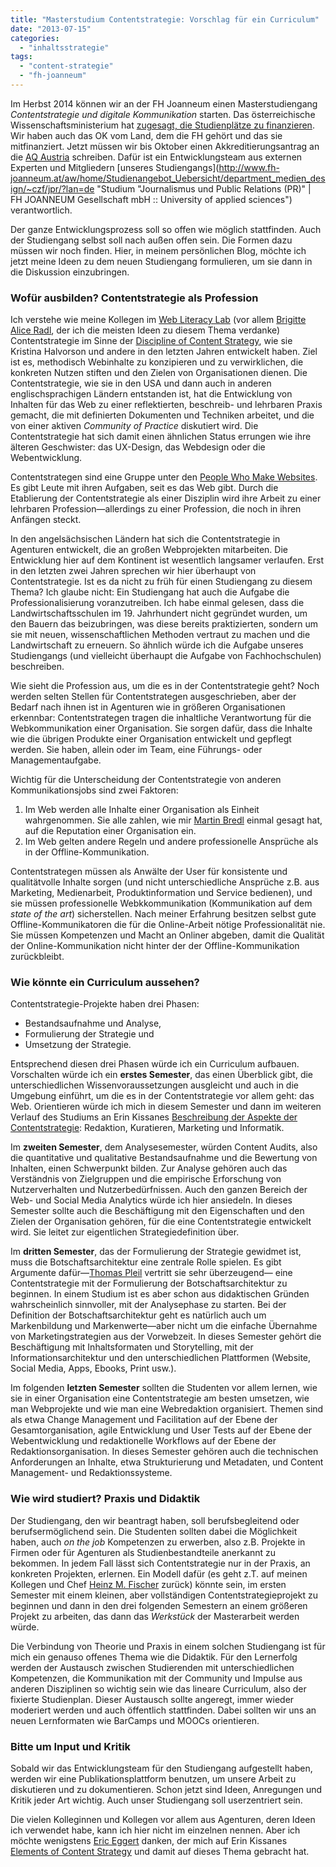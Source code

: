 ```yaml
---
title: "Masterstudium Contentstrategie: Vorschlag für ein Curriculum"
date: "2013-07-15"
categories: 
  - "inhaltsstrategie"
tags: 
  - "content-strategie"
  - "fh-joanneum"
---
```


Im Herbst 2014 können wir an der FH Joanneum einen Masterstudiengang _Contentstrategie und digitale Kommunikation_ starten. Das österreichische Wissenschaftsministerium hat [zugesagt, die Studienplätze zu finanzieren](http://www.fh-joanneum.at/aw/home/leitbild/News_Events/News/~cove/Ausbau_Master_Studien/?lan=de&utm_content=bufferbffce&utm_source=buffer&utm_medium=twitter&utm_campaign=Buffer "Ausbau des FH-Sektors: 58 neue AnfängerInnen-Studienplätze für FH JOANNEUM |  Studieren an der FH JOANNEUM | FH JOANNEUM Gesellschaft mbH :: University of applied sciences"). Wir haben auch das OK vom Land, dem die FH gehört und das sie mitfinanziert. Jetzt müssen wir bis Oktober einen Akkreditierungsantrag an die [AQ Austria](https://www.aq.ac.at/de/ "AQ Austria - Agentur für Qualitätssicherung und Akkreditierung Austria") schreiben. Dafür ist ein Entwicklungsteam aus externen Experten und Mitgliedern [unseres Studiengangs](http://www.fh-joanneum.at/aw/home/Studienangebot_Uebersicht/department_medien_design/~czf/jpr/?lan=de "Studium "Journalismus und Public Relations (PR)" |  FH JOANNEUM Gesellschaft mbH :: University of applied sciences") verantwortlich.

Der ganze Entwicklungsprozess soll so offen wie möglich stattfinden. Auch der Studiengang selbst soll nach außen offen sein. Die Formen dazu müssen wir noch finden. Hier, in meinem persönlichen Blog, möchte ich jetzt meine Ideen zu dem neuen Studiengang formulieren, um sie dann in die Diskussion einzubringen.

### Wofür ausbilden? Contentstrategie als Profession

Ich verstehe wie meine Kollegen im [Web Literacy Lab](http://wll.fh-joanneum.at/ "Web Literacy Lab") (vor allem [Brigitte Alice Radl](https://brigittealice.wordpress.com/author/brigittealice/ "Brigitte Alice Radl | b.a.r blog"), der ich die meisten Ideen zu diesem Thema verdanke) Contentstrategie im Sinne der [Discipline of Content Strategy](http://alistapart.com/article/thedisciplineofcontentstrategy "The Discipline of Content Strategy · An A List Apart Article"), wie sie Kristina Halvorson und andere in den letzten Jahren entwickelt haben. Ziel ist es, methodisch Webinhalte zu konzipieren und zu verwirklichen, die konkreten Nutzen stiften und den Zielen von Organisationen dienen. Die Contentstrategie, wie sie in den USA und dann auch in anderen englischsprachigen Ländern entstanden ist, hat die Entwicklung von Inhalten für das Web zu einer reflektierten, beschreib- und lehrbaren Praxis gemacht, die mit definierten Dokumenten und Techniken arbeitet, und die von einer aktiven _Community of Practice_ diskutiert wird. Die Contentstrategie hat sich damit einen ähnlichen Status errungen wie ihre älteren Geschwister: das UX-Design, das Webdesign oder die Webentwicklung.

Contentstrategen sind eine Gruppe unter den [People Who Make Websites](http://alistapart.com/ "A List Apart: For People Who Make Websites"). Es gibt Leute mit ihren Aufgaben, seit es das Web gibt. Durch die Etablierung der Contentstrategie als einer Disziplin wird ihre Arbeit zu einer lehrbaren Profession—allerdings zu einer Profession, die noch in ihren Anfängen steckt.

In den angelsächsischen Ländern hat sich die Contentstrategie in Agenturen entwickelt, die an großen Webprojekten mitarbeiten. Die Entwicklung hier auf dem Kontinent ist wesentlich langsamer verlaufen. Erst in den letzten zwei Jahren sprechen wir hier überhaupt von Contentstrategie. Ist es da nicht zu früh für einen Studiengang zu diesem Thema? Ich glaube nicht: Ein Studiengang hat auch die Aufgabe die Professionalisierung voranzutreiben. Ich habe einmal gelesen, dass die Landwirtschaftsschulen im 19. Jahrhundert nicht gegründet wurden, um den Bauern das beizubringen, was diese bereits praktizierten, sondern um sie mit neuen, wissenschaftlichen Methoden vertraut zu machen und die Landwirtschaft zu erneuern. So ähnlich würde ich die Aufgabe unseres Studiengangs (und vielleicht überhaupt die Aufgabe von Fachhochschulen) beschreiben.

Wie sieht die Profession aus, um die es in der Contentstrategie geht? Noch werden selten Stellen für Contentstrategen ausgeschrieben, aber der Bedarf nach ihnen ist in Agenturen wie in größeren Organisationen erkennbar: Contentstrategen tragen die inhaltliche Verantwortung für die Webkommunikation einer Organisation. Sie sorgen dafür, dass die Inhalte wie die übrigen Produkte einer Organisation entwickelt und gepflegt werden. Sie haben, allein oder im Team, eine Führungs- oder Managementaufgabe.

Wichtig für die Unterscheidung der Contentstrategie von anderen Kommunikationsjobs sind zwei Faktoren:

1. Im Web werden alle Inhalte einer Organisation als Einheit wahrgenommen. Sie alle zahlen, wie mir [Martin Bredl](https://twitter.com/mbredl "Martin Bredl (mbredl) on Twitter") einmal gesagt hat, auf die Reputation einer Organisation ein.
2. Im Web gelten andere Regeln und andere professionelle Ansprüche als in der Offline-Kommunikation.

Contentstrategen müssen als Anwälte der User für konsistente und qualitätvolle Inhalte sorgen (und nicht unterschiedliche Ansprüche z.B. aus Marketing, Medienarbeit, Produktinformation und Service bedienen), und sie müssen professionelle Webkkommunikation (Kommunikation auf dem _state of the art_) sicherstellen. Nach meiner Erfahrung besitzen selbst gute Offline-Kommunikatoren die für die Online-Arbeit nötige Professionalität nie. Sie müssen Kompetenzen und Macht an Onliner abgeben, damit die Qualität der Online-Kommunikation nicht hinter der der Offline-Kommunikation zurückbleibt.

### Wie könnte ein Curriculum aussehen?

Contentstrategie-Projekte haben drei Phasen:

- Bestandsaufnahme und Analyse,
- Formulierung der Strategie und
- Umsetzung der Strategie.

Entsprechend diesen drei Phasen würde ich ein Curriculum aufbauen. Vorschalten würde ich ein **erstes Semester**, das einen Überblick gibt, die unterschiedlichen Wissenvoraussetzungen ausgleicht und auch in die Umgebung einführt, um die es in der Contentstrategie vor allem geht: das Web. Orientieren würde ich mich in diesem Semester und dann im weiteren Verlauf des Studiums an Erin Kissanes [Beschreibung der Aspekte der Contentstrategie](http://www.abookapart.com/products/the-elements-of-content-strategy "A Book Apart, The Elements of Content Strategy"): Redaktion, Kuratieren, Marketing und Informatik.

Im **zweiten Semester**, dem Analysesemester, würden Content Audits, also die quantitative und qualitative Bestandsaufnahme und die Bewertung von Inhalten, einen Schwerpunkt bilden. Zur Analyse gehören auch das Verständnis von Zielgruppen und die empirische Erforschung von Nutzerverhalten und Nutzerbedürfnissen. Auch den ganzen Bereich der Web- und Social Media Analytics würde ich hier ansiedeln. In dieses Semester sollte auch die Beschäftigung mit den Eigenschaften und den Zielen der Organisation gehören, für die eine Contentstrategie entwickelt wird. Sie leitet zur eigentlichen Strategiedefinition über.

Im **dritten Semester**, das der Formulierung der Strategie gewidmet ist, muss die Botschaftsarchitektur eine zentrale Rolle spielen. Es gibt Argumente dafür—[Thomas Pleil](http://thomaspleil.wordpress.com/ "Das Textdepot | Thomas Pleils Bruchstücke aus PR, Medien und Marketing") vertritt sie sehr überzeugend— eine Contentstrategie mit der Formulierung der Botschaftsarchitektur zu beginnen. In einem Studium ist es aber schon aus didaktischen Gründen wahrscheinlich sinnvoller, mit der Analysephase zu starten. Bei der Definition der Botschaftsarchitektur geht es natürlich auch um Markenbildung und Markenwerte—aber nicht um die einfache Übernahme von Marketingstrategien aus der Vorwebzeit. In dieses Semester gehört die Beschäftigung mit Inhaltsformaten und Storytelling, mit der Informationsarchitektur und den unterschiedlichen Plattformen (Website, Social Media, Apps, Ebooks, Print usw.).

Im folgenden **letzten Semester** sollten die Studenten vor allem lernen, wie sie in einer Organisation eine Contentstrategie am besten umsetzen, wie man Webprojekte und wie man eine Webredaktion organisiert. Themen sind als etwa Change Management und Facilitation auf der Ebene der Gesamtorganisation, agile Entwicklung und User Tests auf der Ebene der Webentwicklung und redaktionelle Workflows auf der Ebene der Redaktionsorganisation. In dieses Semester gehören auch die technischen Anforderungen an Inhalte, etwa Strukturierung und Metadaten, und Content Management- und Redaktionssysteme.

### Wie wird studiert? Praxis und Didaktik

Der Studiengang, den wir beantragt haben, soll berufsbegleitend oder berufsermöglichend sein. Die Studenten sollten dabei die Möglichkeit haben, auch _on the job_ Kompetenzen zu erwerben, also z.B. Projekte in Firmen oder für Agenturen als Studienbestandteile anerkannt zu bekommen. In jedem Fall lässt sich Contentstrategie nur in der Praxis, an konkreten Projekten, erlernen. Ein Modell dafür (es geht z.T. auf meinen Kollegen und Chef [Heinz M. Fischer](http://www.fh-joanneum.at/aw/home/Studienangebot_Uebersicht/department_medien_design/jpr/Menschen/Team/~baqn/jpr_teamdetails/?perid=%2D1025000000000006832&lan=de "Persönliche Details |  Journalismus und Public Relations (PR) | FH JOANNEUM Gesellschaft mbH :: University of applied sciences") zurück) könnte sein, im ersten Semester mit einem kleinen, aber vollständigen Contentstrategieprojekt zu beginnen und dann in den drei folgenden Semestern an einem größeren Projekt zu arbeiten, das dann das _Werkstück_ der Masterarbeit werden würde.

Die Verbindung von Theorie und Praxis in einem solchen Studiengang ist für mich ein genauso offenes Thema wie die Didaktik. Für den Lernerfolg werden der Austausch zwischen Studierenden mit unterschiedlichen Kompetenzen, die Kommunikation mit der Community und Impulse aus anderen Disziplinen so wichtig sein wie das lineare Curriculum, also der fixierte Studienplan. Dieser Austausch sollte angeregt, immer wieder moderiert werden und auch öffentlich stattfinden. Dabei sollten wir uns an neuen Lernformaten wie BarCamps und MOOCs orientieren.

### Bitte um Input und Kritik

Sobald wir das Entwicklungsteam für den Studiengang aufgestellt haben, werden wir eine Publikationsplattform benutzen, um unsere Arbeit zu diskutieren und zu dokumentieren. Schon jetzt sind Ideen, Anregungen und Kritik jeder Art wichtig. Auch unser Studiengang soll userzentriert sein.

Die vielen Kolleginnen und Kollegen vor allem aus Agenturen, deren Ideen ich verwendet habe, kann ich hier nicht im einzelnen nennen. Aber ich möchte wenigstens [Eric Eggert](http://ericeggert.de/ "Profil von Eric Eggert") danken, der mich auf Erin Kissanes [Elements of Content Strategy](http://www.abookapart.com/products/the-elements-of-content-strategy "A Book Apart, The Elements of Content Strategy") und damit auf dieses Thema gebracht hat.

